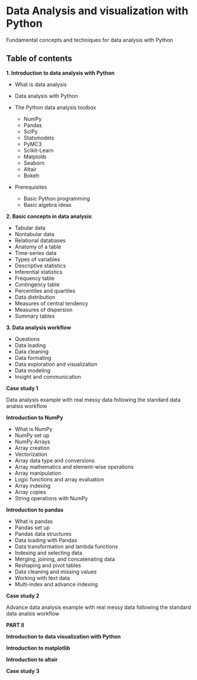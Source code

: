 # Data Analysis and visualization with Python 

Fundamental concepts and techniques for data analysis with Python

## Table of contents

**1. Introduction to data analysis with Python**
- What is data analysis
- Data analysis with Python
- The Python data analysis toolbox
    - NumPy
    - Pandas
    - SciPy
    - Statsmodels
    - PyMC3
    - Scikit-Learn
    - Matplolib
    - Seaborn
    - Altair
    - Bokeh

- Prerequisites
    - Basic Python programming
    - Basic algebra ideas

**2. Basic concepts in data analysis**:
 - Tabular data
 - Nontabular data
 - Relational databases
 - Anatomy of a table
 - Time-series data
 - Types of variables
 - Descriptive statistics
 - Inferential statistics
 - Frequency table
 - Contingency table
 - Percentiles and quartiles
 - Data distribution
 - Measures of central tendency
 - Measures of dispersion
 - Summary tables

**3. Data analysis workflow**
- Questions 
- Data loading
- Data cleaning
- Data formating
- Data exploration and visualization
- Data modeling
- Insight and communication

**Case study 1**  

Data analysis example with real messy data following the standard data analsis workflow

**Introduction to NumPy**
- What is NumPy
- NumPy set up
- NumPy Arrays
- Array creation
- Vectorization
- Array data type and conversions
- Array mathematics and element-wise operations
- Array manipulation
- Logic functions and array evaluation
- Array indexing
- Array copies
- String operations with NumPy

**Introduction to pandas**
- What is pandas
- Pandas set up
- Pandas data structures
- Data loading with Pandas
- Data transformation and lambda functions
- Indexing and selecting data
- Merging, joining, and concatenating data
- Reshaping and pivot tables
- Data cleaning and missing values
- Working with text data 
- Multi-index and advance indexing

**Case study 2**  

Advance data analysis example with real messy data following the standard data analsis workflow

**PART II**

**Introduction to data visualization with Python**

**Introduction to matplotlib**

**Introduction to altair**

**Case study 3**




